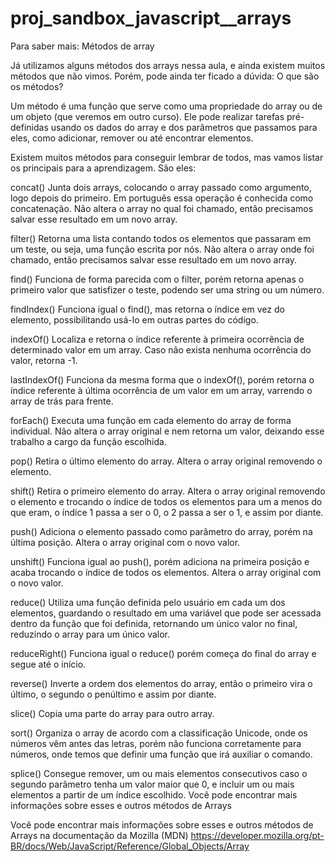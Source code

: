 # proj_sandbox_javascript__arrays

Para saber mais: Métodos de array

Já utilizamos alguns métodos dos arrays nessa aula, e ainda existem muitos métodos que não vimos. Porém, pode ainda ter ficado a dúvida: O que são os métodos?

Um método é uma função que serve como uma propriedade do array ou de um objeto (que veremos em outro curso). Ele pode realizar tarefas pré-definidas usando os dados do array e dos parâmetros que passamos para eles, como adicionar, remover ou até encontrar elementos.

Existem muitos métodos para conseguir lembrar de todos, mas vamos listar os principais para a aprendizagem. São eles:

concat()
Junta dois arrays, colocando o array passado como argumento, logo depois do primeiro. Em português essa operação é conhecida como concatenação.
Não altera o array no qual foi chamado, então precisamos salvar esse resultado em um novo array.

filter()
Retorna uma lista contando todos os elementos que passaram em um teste, ou seja, uma função escrita por nós.
Não altera o array onde foi chamado, então precisamos salvar esse resultado em um novo array.

find()
Funciona de forma parecida com o filter, porém retorna apenas o primeiro valor que satisfizer o teste, podendo ser uma string ou um número.

findIndex()
Funciona igual o find(), mas retorna o índice em vez do elemento, possibilitando usá-lo em outras partes do código.

indexOf()
Localiza e retorna o índice referente à primeira ocorrência de determinado valor em um array. Caso não exista nenhuma ocorrência do valor, retorna -1.

lastIndexOf()
Funciona da mesma forma que o indexOf(), porém retorna o índice referente à última ocorrência de um valor em um array, varrendo o array de trás para frente.

forEach()
Executa uma função em cada elemento do array de forma individual.
Não altera o array original e nem retorna um valor, deixando esse trabalho a cargo da função escolhida.

pop()
Retira o último elemento do array.
Altera o array original removendo o elemento.

shift()
Retira o primeiro elemento do array.
Altera o array original removendo o elemento e trocando o índice de todos os elementos para um a menos do que eram, o índice 1 passa a ser o 0, o 2 passa a ser o 1, e assim por diante.

push()
Adiciona o elemento passado como parâmetro do array, porém na última posição.
Altera o array original com o novo valor.

unshift()
Funciona igual ao push(), porém adiciona na primeira posição e acaba trocando o índice de todos os elementos.
Altera o array original com o novo valor.

reduce()
Utiliza uma função definida pelo usuário em cada um dos elementos, guardando o resultado em uma variável que pode ser acessada dentro da função que foi definida, retornando um único valor no final, reduzindo o array para um único valor.

reduceRight()
Funciona igual o reduce() porém começa do final do array e segue até o início.

reverse()
Inverte a ordem dos elementos do array, então o primeiro vira o último, o segundo o penúltimo e assim por diante.

slice()
Copia uma parte do array para outro array.

sort()
Organiza o array de acordo com a classificação Unicode, onde os números vêm antes das letras, porém não funciona corretamente para números, onde temos que definir uma função que irá auxiliar o comando.

splice()
Consegue remover, um ou mais elementos consecutivos caso o segundo parâmetro tenha um valor maior que 0, e incluir um ou mais elementos a partir de um índice escolhido.
Você pode encontrar mais informações sobre esses e outros métodos de Arrays

Você pode encontrar mais informações sobre esses e outros métodos de Arrays na documentação da Mozilla (MDN)
https://developer.mozilla.org/pt-BR/docs/Web/JavaScript/Reference/Global_Objects/Array